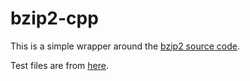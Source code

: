 # bzip2-cpp

This is a simple wrapper around the [bzip2 source code](https://sourceware.org/bzip2/).

Test files are from [here](https://corpus.canterbury.ac.nz/descriptions/).